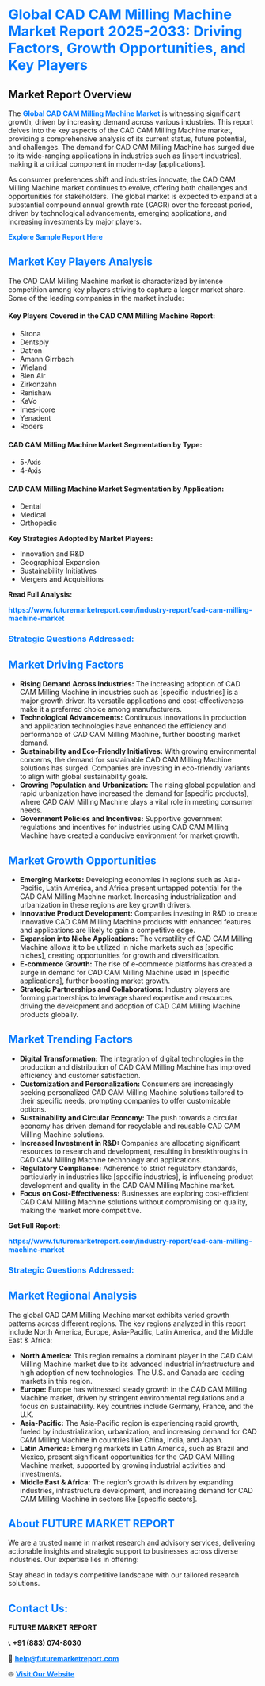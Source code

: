 <h1 style="color: #007BFF;">Global CAD CAM Milling Machine Market Report 2025-2033: Driving Factors, Growth Opportunities, and Key Players</h1>

<section id="overview">
<h2>Market Report Overview</h2>
<p>The <a href="https://www.futuremarketreport.com/industry-report/cad-cam-milling-machine-market" style="color: #007BFF; text-decoration: none;"><strong>Global CAD CAM Milling Machine Market</strong></a> is witnessing significant growth, driven by increasing demand across various industries. This report delves into the key aspects of the CAD CAM Milling Machine market, providing a comprehensive analysis of its current status, future potential, and challenges. The demand for CAD CAM Milling Machine has surged due to its wide-ranging applications in industries such as [insert industries], making it a critical component in modern-day [applications].</p>
<p>As consumer preferences shift and industries innovate, the CAD CAM Milling Machine market continues to evolve, offering both challenges and opportunities for stakeholders. The global market is expected to expand at a substantial compound annual growth rate (CAGR) over the forecast period, driven by technological advancements, emerging applications, and increasing investments by major players.</p>
</section>

<section id="overview">
<p><a href="https://www.futuremarketreport.com/request-sample/reportId=84289" style="color: #007BFF; text-decoration: none;"><strong>Explore Sample Report Here</strong></a></p>
</section>

<section id="key-players">
<h2 style="color: #007BFF;">Market Key Players Analysis</h2>
<p>The CAD CAM Milling Machine market is characterized by intense competition among key players striving to capture a larger market share. Some of the leading companies in the market include:</p>
<h4>Key Players Covered in the CAD CAM Milling Machine Report:</h4>
<ul><li>Sirona</li><li>Dentsply</li><li>Datron</li><li>Amann Girrbach</li><li>Wieland</li><li>Bien Air</li><li>Zirkonzahn</li><li>Renishaw</li><li>KaVo</li><li>Imes-icore</li><li>Yenadent</li><li>Roders</li></ul>
<h4>CAD CAM Milling Machine Market Segmentation by Type:</h4>
<ul><li>5-Axis</li><li>4-Axis</li></ul>

<h4>CAD CAM Milling Machine Market Segmentation by Application:</h4>
<ul><li>Dental</li><li>Medical</li><li>Orthopedic</li></ul>
<p><strong>Key Strategies Adopted by Market Players:</strong></p>
<ul>
<li>Innovation and R&D</li>
<li>Geographical Expansion</li>
<li>Sustainability Initiatives</li>
<li>Mergers and Acquisitions</li>
</ul>
</section>

<section>
<p><strong>Read Full Analysis: </strong></p><a href="https://www.futuremarketreport.com/industry-report/cad-cam-milling-machine-market" style="color: #007BFF; text-decoration: none;"><strong>https://www.futuremarketreport.com/industry-report/cad-cam-milling-machine-market</strong></a>
<h3 style="color: #007BFF;">Strategic Questions Addressed:</h3>
</section>

<section id="driving-factors">
<h2 style="color: #007BFF;">Market Driving Factors</h2>
<ul>
<li><strong>Rising Demand Across Industries:</strong> The increasing adoption of CAD CAM Milling Machine in industries such as [specific industries] is a major growth driver. Its versatile applications and cost-effectiveness make it a preferred choice among manufacturers.</li>
<li><strong>Technological Advancements:</strong> Continuous innovations in production and application technologies have enhanced the efficiency and performance of CAD CAM Milling Machine, further boosting market demand.</li>
<li><strong>Sustainability and Eco-Friendly Initiatives:</strong> With growing environmental concerns, the demand for sustainable CAD CAM Milling Machine solutions has surged. Companies are investing in eco-friendly variants to align with global sustainability goals.</li>
<li><strong>Growing Population and Urbanization:</strong> The rising global population and rapid urbanization have increased the demand for [specific products], where CAD CAM Milling Machine plays a vital role in meeting consumer needs.</li>
<li><strong>Government Policies and Incentives:</strong> Supportive government regulations and incentives for industries using CAD CAM Milling Machine have created a conducive environment for market growth.</li>
</ul>
</section>

<section id="growth-opportunities">
<h2 style="color: #007BFF;">Market Growth Opportunities</h2>
<ul>
<li><strong>Emerging Markets:</strong> Developing economies in regions such as Asia-Pacific, Latin America, and Africa present untapped potential for the CAD CAM Milling Machine market. Increasing industrialization and urbanization in these regions are key growth drivers.</li>
<li><strong>Innovative Product Development:</strong> Companies investing in R&D to create innovative CAD CAM Milling Machine products with enhanced features and applications are likely to gain a competitive edge.</li>
<li><strong>Expansion into Niche Applications:</strong> The versatility of CAD CAM Milling Machine allows it to be utilized in niche markets such as [specific niches], creating opportunities for growth and diversification.</li>
<li><strong>E-commerce Growth:</strong> The rise of e-commerce platforms has created a surge in demand for CAD CAM Milling Machine used in [specific applications], further boosting market growth.</li>
<li><strong>Strategic Partnerships and Collaborations:</strong> Industry players are forming partnerships to leverage shared expertise and resources, driving the development and adoption of CAD CAM Milling Machine products globally.</li>
</ul>
</section>

<section id="trending-factors">
<h2 style="color: #007BFF;">Market Trending Factors</h2>
<ul>
<li><strong>Digital Transformation:</strong> The integration of digital technologies in the production and distribution of CAD CAM Milling Machine has improved efficiency and customer satisfaction.</li>
<li><strong>Customization and Personalization:</strong> Consumers are increasingly seeking personalized CAD CAM Milling Machine solutions tailored to their specific needs, prompting companies to offer customizable options.</li>
<li><strong>Sustainability and Circular Economy:</strong> The push towards a circular economy has driven demand for recyclable and reusable CAD CAM Milling Machine solutions.</li>
<li><strong>Increased Investment in R&D:</strong> Companies are allocating significant resources to research and development, resulting in breakthroughs in CAD CAM Milling Machine technology and applications.</li>
<li><strong>Regulatory Compliance:</strong> Adherence to strict regulatory standards, particularly in industries like [specific industries], is influencing product development and quality in the CAD CAM Milling Machine market.</li>
<li><strong>Focus on Cost-Effectiveness:</strong> Businesses are exploring cost-efficient CAD CAM Milling Machine solutions without compromising on quality, making the market more competitive.</li>
</ul>
</section>

<section>
<p><strong>Get Full Report: </strong></p><a href="https://www.futuremarketreport.com/industry-report/cad-cam-milling-machine-market" style="color: #007BFF; text-decoration: none;"><strong>https://www.futuremarketreport.com/industry-report/cad-cam-milling-machine-market</strong></a>
<h3 style="color: #007BFF;">Strategic Questions Addressed:</h3>
</section>


<section id="regional-analysis">
<h2 style="color: #007BFF;">Market Regional Analysis</h2>
<p>The global CAD CAM Milling Machine market exhibits varied growth patterns across different regions. The key regions analyzed in this report include North America, Europe, Asia-Pacific, Latin America, and the Middle East & Africa:</p>
<ul>
<li><strong>North America:</strong> This region remains a dominant player in the CAD CAM Milling Machine market due to its advanced industrial infrastructure and high adoption of new technologies. The U.S. and Canada are leading markets in this region.</li>
<li><strong>Europe:</strong> Europe has witnessed steady growth in the CAD CAM Milling Machine market, driven by stringent environmental regulations and a focus on sustainability. Key countries include Germany, France, and the U.K.</li>
<li><strong>Asia-Pacific:</strong> The Asia-Pacific region is experiencing rapid growth, fueled by industrialization, urbanization, and increasing demand for CAD CAM Milling Machine in countries like China, India, and Japan.</li>
<li><strong>Latin America:</strong> Emerging markets in Latin America, such as Brazil and Mexico, present significant opportunities for the CAD CAM Milling Machine market, supported by growing industrial activities and investments.</li>
<li><strong>Middle East & Africa:</strong> The region’s growth is driven by expanding industries, infrastructure development, and increasing demand for CAD CAM Milling Machine in sectors like [specific sectors].</li>
</ul>
</section>

<footer>
<h2 style="color: #007BFF;">About FUTURE MARKET REPORT</h2>
<p>We are a trusted name in market research and advisory services, delivering actionable insights and strategic support to businesses across diverse industries. Our expertise lies in offering:</p>

<p>Stay ahead in today’s competitive landscape with our tailored research solutions.</p>

<h2 style="color: #007BFF;">Contact Us:</h2>
<p><strong>FUTURE MARKET REPORT</strong></p>
<p>📞 <strong>+91 (883) 074-8030</strong></p>
<p>📧 <strong><a href="mailto:help@futuremarketreport.com" style="color: #007BFF;">help@futuremarketreport.com</a></strong></p>
<p>🌐 <strong><a href="https://www.futuremarketreport.com/" style="color: #007BFF;">Visit Our Website</a></strong></p>
</footer>
